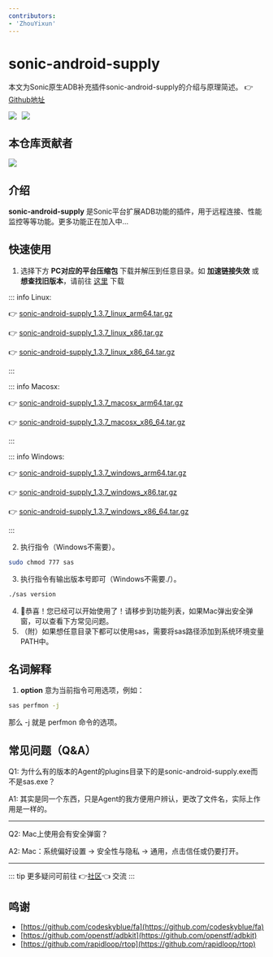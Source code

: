 ```yaml
---
contributors:
- 'ZhouYixun'
---
```


# sonic-android-supply

本文为Sonic原生ADB补充插件sonic-android-supply的介绍与原理简述。 👉[Github地址](https://github.com/SonicCloudOrg/sonic-android-supply)

<div style="display: flex">
<img src="https://img.shields.io/github/stars/SonicCloudOrg/sonic-android-supply?style=social">
<img style="margin-left:10px" src="https://img.shields.io/github/forks/SonicCloudOrg/sonic-android-supply?style=social">
</div>

## 本仓库贡献者

<a href="https://github.com/SonicCloudOrg/sonic-android-supply/graphs/contributors">
  <img src="https://contrib.rocks/image?repo=SonicCloudOrg/sonic-android-supply" />
</a>

## 介绍

**sonic-android-supply** 是Sonic平台扩展ADB功能的插件，用于远程连接、性能监控等等功能。更多功能正在加入中...

## 快速使用

1. 选择下方 **PC对应的平台压缩包** 下载并解压到任意目录。如 **加速链接失效** 或 **想查找旧版本**，请前往 <a href="https://github.com/SonicCloudOrg/sonic-android-supply/releases" target="_blank">这里</a> 下载

::: info Linux:

👉 <a href="https://gh.flyinbug.top/gh/https://github.com/SonicCloudOrg/sonic-android-supply/releases/download/v1.3.7/sonic-android-supply_1.3.7_linux_arm64.tar.gz" target="_blank">sonic-android-supply_1.3.7_linux_arm64.tar.gz</a>

👉 <a href="https://gh.flyinbug.top/gh/https://github.com/SonicCloudOrg/sonic-android-supply/releases/download/v1.3.7/sonic-android-supply_1.3.7_linux_x86.tar.gz" target="_blank">sonic-android-supply_1.3.7_linux_x86.tar.gz</a>

👉 <a href="https://gh.flyinbug.top/gh/https://github.com/SonicCloudOrg/sonic-android-supply/releases/download/v1.3.7/sonic-android-supply_1.3.7_linux_x86_64.tar.gz" target="_blank">sonic-android-supply_1.3.7_linux_x86_64.tar.gz</a>

:::

::: info Macosx:

👉 <a href="https://gh.flyinbug.top/gh/https://github.com/SonicCloudOrg/sonic-android-supply/releases/download/v1.3.7/sonic-android-supply_1.3.7_macosx_arm64.tar.gz" target="_blank">sonic-android-supply_1.3.7_macosx_arm64.tar.gz</a>

👉 <a href="https://gh.flyinbug.top/gh/https://github.com/SonicCloudOrg/sonic-android-supply/releases/download/v1.3.7/sonic-android-supply_1.3.7_macosx_x86_64.tar.gz" target="_blank">sonic-android-supply_1.3.7_macosx_x86_64.tar.gz</a>

:::

::: info Windows:

👉 <a href="https://gh.flyinbug.top/gh/https://github.com/SonicCloudOrg/sonic-android-supply/releases/download/v1.3.7/sonic-android-supply_1.3.7_windows_arm64.tar.gz" target="_blank">sonic-android-supply_1.3.7_windows_arm64.tar.gz</a>

👉 <a href="https://gh.flyinbug.top/gh/https://github.com/SonicCloudOrg/sonic-android-supply/releases/download/v1.3.7/sonic-android-supply_1.3.7_windows_x86.tar.gz" target="_blank">sonic-android-supply_1.3.7_windows_x86.tar.gz</a>

👉 <a href="https://gh.flyinbug.top/gh/https://github.com/SonicCloudOrg/sonic-android-supply/releases/download/v1.3.7/sonic-android-supply_1.3.7_windows_x86_64.tar.gz" target="_blank">sonic-android-supply_1.3.7_windows_x86_64.tar.gz</a>

:::

2. 执行指令（Windows不需要）。
```bash
sudo chmod 777 sas
```
3. 执行指令有输出版本号即可（Windows不需要./）。
```bash
./sas version
```
4. 🎉恭喜！您已经可以开始使用了！请移步到功能列表，如果Mac弹出安全弹窗，可以查看下方常见问题。
5. （附）如果想任意目录下都可以使用sas，需要将sas路径添加到系统环境变量PATH中。

## 名词解释

1. **option** 意为当前指令可用选项，例如：
```bash
sas perfmon -j
```
那么 -j 就是 perfmon 命令的选项。

## 常见问题（Q&A）

Q1: 为什么有的版本的Agent的plugins目录下的是sonic-android-supply.exe而不是sas.exe？

A1: 其实是同一个东西，只是Agent的我方便用户辨认，更改了文件名，实际上作用是一样的。

---

Q2: Mac上使用会有安全弹窗？

A2: Mac：系统偏好设置 -> 安全性与隐私 -> 通用，点击信任或仍要打开。

---

::: tip
更多疑问可前往 👉[社区](https://sonic-cloud.wiki)👈 交流
:::

## 鸣谢

- [https://github.com/codeskyblue/fa](https://github.com/codeskyblue/fa)
- [https://github.com/openstf/adbkit](https://github.com/openstf/adbkit)
- [https://github.com/rapidloop/rtop](https://github.com/rapidloop/rtop)

